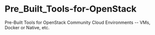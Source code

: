 # Pre_Built_Tools-for-OpenStack
Pre-Built Tools for OpenStack Community Cloud Environments -- VMs, Docker or Native, etc.
